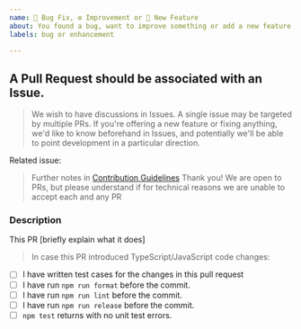 ```yaml
---
name: 🐞 Bug Fix, ⚙ Improvement or 🎉 New Feature
about: You found a bug, want to improve something or add a new feature
labels: bug or enhancement

---
```


## A Pull Request should be associated with an Issue.

> We wish to have discussions in Issues. A single issue may be targeted by multiple PRs.
> If you're offering a new feature or fixing anything, we'd like to know beforehand in Issues,
> and potentially we'll be able to point development in a particular direction.

Related issue: 

> Further notes in [Contribution Guidelines](.github/CONTRIBUTING.md)
> Thank you! We are open to PRs, but please understand if for technical reasons we are unable to accept each and any PR

### Description

This PR [briefly explain what it does]

> In case this PR introduced TypeScript/JavaScript code changes:

- [ ] I have written test cases for the changes in this pull request
- [ ] I have run `npm run format` before the commit.
- [ ] I have run `npm run lint` before the commit.
- [ ] I have run `npm run release` before the commit.
- [ ] `npm test` returns with no unit test errors.

<!--
- Please target the develop branch when submitting the pull request.
-->